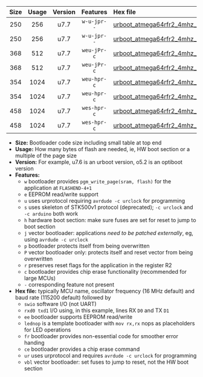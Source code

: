 |Size|Usage|Version|Features|Hex file|
|:-:|:-:|:-:|:-:|:--|
|250|256|u7.7|`w-u-jpr--`|[urboot_atmega64rfr2_4mhz_57600bps_swio_rxd2_txd3_lednop_ur_vbl.hex](https://raw.githubusercontent.com/stefanrueger/urboot.hex/main/mcus/atmega64rfr2/fcpu_4mhz/57600_bps/urboot_atmega64rfr2_4mhz_57600bps_swio_rxd2_txd3_lednop_ur_vbl.hex)|
|250|256|u7.7|`w-u-jpr--`|[urboot_atmega64rfr2_4mhz_57600bps_swio_rxe0_txe1_lednop_ur_vbl.hex](https://raw.githubusercontent.com/stefanrueger/urboot.hex/main/mcus/atmega64rfr2/fcpu_4mhz/57600_bps/urboot_atmega64rfr2_4mhz_57600bps_swio_rxe0_txe1_lednop_ur_vbl.hex)|
|368|512|u7.7|`weu-jPr-c`|[urboot_atmega64rfr2_4mhz_57600bps_swio_rxd2_txd3_ee_lednop_fr_ce_ur_vbl.hex](https://raw.githubusercontent.com/stefanrueger/urboot.hex/main/mcus/atmega64rfr2/fcpu_4mhz/57600_bps/urboot_atmega64rfr2_4mhz_57600bps_swio_rxd2_txd3_ee_lednop_fr_ce_ur_vbl.hex)|
|368|512|u7.7|`weu-jPr-c`|[urboot_atmega64rfr2_4mhz_57600bps_swio_rxe0_txe1_ee_lednop_fr_ce_ur_vbl.hex](https://raw.githubusercontent.com/stefanrueger/urboot.hex/main/mcus/atmega64rfr2/fcpu_4mhz/57600_bps/urboot_atmega64rfr2_4mhz_57600bps_swio_rxe0_txe1_ee_lednop_fr_ce_ur_vbl.hex)|
|354|1024|u7.7|`weu-hpr-c`|[urboot_atmega64rfr2_4mhz_57600bps_swio_rxd2_txd3_ee_lednop_fr_ce_ur.hex](https://raw.githubusercontent.com/stefanrueger/urboot.hex/main/mcus/atmega64rfr2/fcpu_4mhz/57600_bps/urboot_atmega64rfr2_4mhz_57600bps_swio_rxd2_txd3_ee_lednop_fr_ce_ur.hex)|
|354|1024|u7.7|`weu-hpr-c`|[urboot_atmega64rfr2_4mhz_57600bps_swio_rxe0_txe1_ee_lednop_fr_ce_ur.hex](https://raw.githubusercontent.com/stefanrueger/urboot.hex/main/mcus/atmega64rfr2/fcpu_4mhz/57600_bps/urboot_atmega64rfr2_4mhz_57600bps_swio_rxe0_txe1_ee_lednop_fr_ce_ur.hex)|
|458|1024|u7.7|`wes-hpr-c`|[urboot_atmega64rfr2_4mhz_57600bps_swio_rxd2_txd3_ee_lednop_fr_ce.hex](https://raw.githubusercontent.com/stefanrueger/urboot.hex/main/mcus/atmega64rfr2/fcpu_4mhz/57600_bps/urboot_atmega64rfr2_4mhz_57600bps_swio_rxd2_txd3_ee_lednop_fr_ce.hex)|
|458|1024|u7.7|`wes-hpr-c`|[urboot_atmega64rfr2_4mhz_57600bps_swio_rxe0_txe1_ee_lednop_fr_ce.hex](https://raw.githubusercontent.com/stefanrueger/urboot.hex/main/mcus/atmega64rfr2/fcpu_4mhz/57600_bps/urboot_atmega64rfr2_4mhz_57600bps_swio_rxe0_txe1_ee_lednop_fr_ce.hex)|

- **Size:** Bootloader code size including small table at top end
- **Usage:** How many bytes of flash are needed, ie, HW boot section or a multiple of the page size
- **Version:** For example, u7.6 is an urboot version, o5.2 is an optiboot version
- **Features:**
  + `w` bootloader provides `pgm_write_page(sram, flash)` for the application at `FLASHEND-4+1`
  + `e` EEPROM read/write support
  + `u` uses urprotocol requiring `avrdude -c urclock` for programming
  + `s` uses skeleton of STK500v1 protocol (deprecated); `-c urclock` and `-c arduino` both work
  + `h` hardware boot section: make sure fuses are set for reset to jump to boot section
  + `j` vector bootloader: applications *need to be patched externally*, eg, using `avrdude -c urclock`
  + `p` bootloader protects itself from being overwritten
  + `P` vector bootloader only: protects itself and reset vector from being overwritten
  + `r` preserves reset flags for the application in the register R2
  + `c` bootloader provides chip erase functionality (recommended for large MCUs)
  + `-` corresponding feature not present
- **Hex file:** typically MCU name, oscillator frequency (16 MHz default) and baud rate (115200 default) followed by
  + `swio` software I/O (not UART)
  + `rxd0 txd1` I/O using, in this example, lines RX `D0` and TX `D1`
  + `ee` bootloader supports EEPROM read/write
  + `lednop` is a template bootloader with `mov rx,rx` nops as placeholders for LED operations
  + `fr` bootloader provides non-essential code for smoother error handing
  + `ce` bootloader provides a chip erase command
  + `ur` uses urprotocol and requires `avrdude -c urclock` for programming
  + `vbl` vector bootloader: set fuses to jump to reset, not the HW boot section
